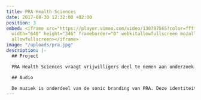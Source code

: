 ```yaml
---
title: PRA Health Sciences
date: 2017-08-30 12:32:00 +02:00
position: 3
embed: <iframe src="https://player.vimeo.com/video/130797565?color=ffffff&title=0&byline=0&portrait=0"
  width="640" height="346" frameborder="0" webkitallowfullscreen mozallowfullscreen
  allowfullscreen></iframe>
image: "/uploads/pra.jpg"
description: |-
  ## Project

  PRA Health Sciences vraagt vrijwilligers deel te nemen aan onderzoek naar geneesmiddelen. Wij ontwikkelden samen met G2K x PIT een bioscoop- en radiocommercial om mensen hierover te informeren.

  ## Audio

  De muziek is onderdeel van de sonic branding van PRA. Deze identiteit vatten we samen in het soundlogo aan het eind van de commercial. De campagne was te horen op nationale radio en te zien in diverse Pathé Bioscopen.
---
```


